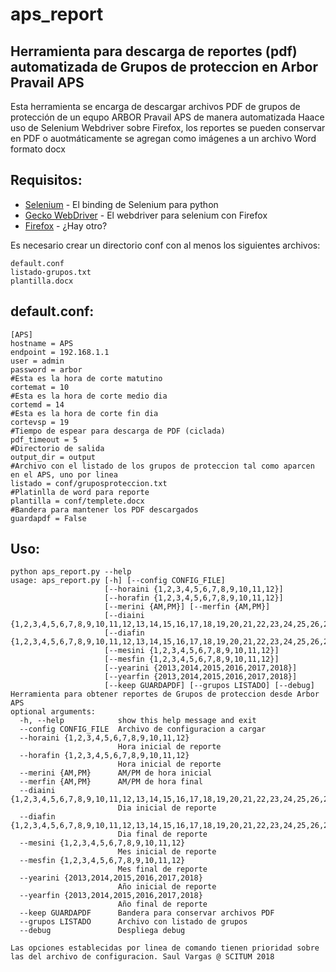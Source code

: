 # aps_report
## Herramienta para descarga de reportes (pdf) automatizada de Grupos de proteccion en Arbor Pravail APS 

Esta herramienta se encarga de descargar archivos PDF de grupos de protección de un equpo ARBOR Pravail APS de manera automatizada
Haace uso de Selenium Webdriver sobre Firefox, los reportes se pueden conservar en PDF o auotmáticamente se agregan como imágenes a un archivo Word formato docx

## Requisitos:
* [Selenium](https://selenium-python.readthedocs.io/) - El binding de Selenium para python
* [Gecko WebDriver](https://github.com/mozilla/geckodriver/releases) - El webdriver para selenium con Firefox
* [Firefox](https://www.mozilla.org/es-ES/firefox/) - ¿Hay otro?

Es necesario crear un directorio conf con al menos los siguientes archivos:
```
default.conf
listado-grupos.txt
plantilla.docx
```

## default.conf:
```
[APS]
hostname = APS
endpoint = 192.168.1.1
user = admin
password = arbor
#Esta es la hora de corte matutino
cortemat = 10
#Esta es la hora de corte medio dia
cortemd = 14
#Esta es la hora de corte fin dia
cortevsp = 19
#Tiempo de espear para descarga de PDF (ciclada)
pdf_timeout = 5
#Directorio de salida
output_dir = output
#Archivo con el listado de los grupos de proteccion tal como aparcen en el APS, uno por linea 
listado = conf/gruposproteccion.txt
#Platinlla de word para reporte
plantilla = conf/templete.docx
#Bandera para mantener los PDF descargados
guardapdf = False
```
## Uso:
```
python aps_report.py --help
usage: aps_report.py [-h] [--config CONFIG_FILE]
                     [--horaini {1,2,3,4,5,6,7,8,9,10,11,12}]
                     [--horafin {1,2,3,4,5,6,7,8,9,10,11,12}]
                     [--merini {AM,PM}] [--merfin {AM,PM}]
                     [--diaini {1,2,3,4,5,6,7,8,9,10,11,12,13,14,15,16,17,18,19,20,21,22,23,24,25,26,27,28,29,30,31}]
                     [--diafin {1,2,3,4,5,6,7,8,9,10,11,12,13,14,15,16,17,18,19,20,21,22,23,24,25,26,27,28,29,30,31}]
                     [--mesini {1,2,3,4,5,6,7,8,9,10,11,12}]
                     [--mesfin {1,2,3,4,5,6,7,8,9,10,11,12}]
                     [--yearini {2013,2014,2015,2016,2017,2018}]
                     [--yearfin {2013,2014,2015,2016,2017,2018}]
                     [--keep GUARDAPDF] [--grupos LISTADO] [--debug]
Herramienta para obtener reportes de Grupos de proteccion desde Arbor APS
optional arguments:
  -h, --help            show this help message and exit
  --config CONFIG_FILE  Archivo de configuracion a cargar
  --horaini {1,2,3,4,5,6,7,8,9,10,11,12}
                        Hora inicial de reporte
  --horafin {1,2,3,4,5,6,7,8,9,10,11,12}
                        Hora inicial de reporte
  --merini {AM,PM}      AM/PM de hora inicial
  --merfin {AM,PM}      AM/PM de hora final
  --diaini {1,2,3,4,5,6,7,8,9,10,11,12,13,14,15,16,17,18,19,20,21,22,23,24,25,26,27,28,29,30,31}
                        Dia inicial de reporte
  --diafin {1,2,3,4,5,6,7,8,9,10,11,12,13,14,15,16,17,18,19,20,21,22,23,24,25,26,27,28,29,30,31}
                        Dia final de reporte
  --mesini {1,2,3,4,5,6,7,8,9,10,11,12}
                        Mes inicial de reporte
  --mesfin {1,2,3,4,5,6,7,8,9,10,11,12}
                        Mes final de reporte
  --yearini {2013,2014,2015,2016,2017,2018}
                        Año inicial de reporte
  --yearfin {2013,2014,2015,2016,2017,2018}
                        Año final de reporte
  --keep GUARDAPDF      Bandera para conservar archivos PDF
  --grupos LISTADO      Archivo con listado de grupos
  --debug               Despliega debug

Las opciones establecidas por linea de comando tienen prioridad sobre las del archivo de configuracion. Saul Vargas @ SCITUM 2018
``` 
